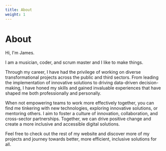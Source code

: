 ```yaml
---
title: About
weight: 1
---
```


# About

Hi, I'm James.

I am a musician, coder, and scrum master and I like to make things.

Through my career, I have had the privilege of working on diverse transformational projects across the public and third sectors. From leading the implementation of innovative solutions to driving data-driven decision-making, I have honed my skills and gained invaluable experiences that have shaped me both professionally and personally.

When not empowering teams to work more effectively together, you can find me tinkering with new technologies, exploring innovative solutions, or mentoring others. I aim to foster a culture of innovation, collaboration, and cross-sector partnerships. Together, we can drive positive change and create a more inclusive and accessible digital solutions.

Feel free to check out the rest of my website and discover more of my projects and journey towards better, more efficient, inclusive solutions for all.
